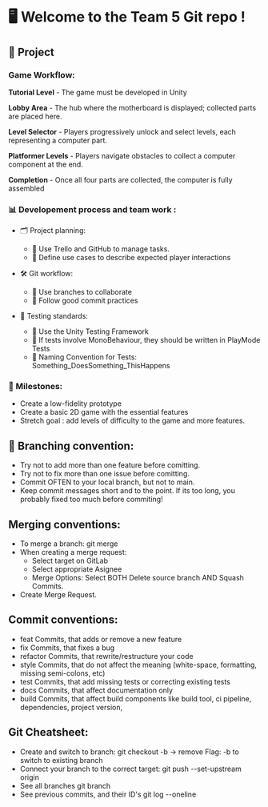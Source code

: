 # 🖥️ Welcome to the Team 5 Git repo ! 

## 👾 Project 

### Game Workflow:
**Tutorial Level**  - The game must be developed in Unity

**Lobby Area** - The hub where the motherboard is displayed; collected parts are placed here.

**Level Selector** - Players progressively unlock and select levels, each representing a computer part.

**Platformer Levels** -  Players navigate obstacles  to collect a computer component at the end.

**Completion** - Once all four parts are collected, the computer is fully assembled


### 📊 Developement process and team work : 

* 🗂️ Project planning: 
    * 📌 Use Trello and GitHub to manage tasks.
    * 📌 Define use cases to describe expected player interactions 

* 🛠️ Git workflow:  
    * 📌 Use branches to collaborate
    * 📌 Follow good commit practices 

* 🧪 Testing standards: 
    * 📌  Use the Unity Testing Framework
    * 📌 If tests involve MonoBehaviour, they should be written in PlayMode Tests
    * 📌  Naming Convention for Tests: Something_DoesSomething_ThisHappens


### 📅 Milestones: 
* Create a low-fidelity prototype
* Create a basic 2D game with the essential features
* Stretch goal : add levels of difficulty to the game and more features. 

## 🌱 Branching convention: 
* Try not to add more than one feature before comitting.
* Try not to fix more than one issue before comitting.
* Commit OFTEN to your local branch, but not to main.
* Keep commit messages short and to the point. If its too long, you probably fixed too much before commiting!

## Merging conventions: 
* To merge a branch: git merge <target-branch>
* When creating a merge request:
    * Select target on GitLab
    * Select appropriate Asignee
    * Merge Options: Select BOTH Delete source branch AND Squash Commits.
* Create Merge Request.

## Commit conventions: 
* feat Commits, that adds or remove a new feature
* fix Commits, that fixes a bug
* refactor Commits, that rewrite/restructure your code
* style Commits, that do not affect the meaning (white-space, formatting, missing semi-colons, etc)
* test Commits, that add missing tests or correcting existing tests
* docs Commits, that affect documentation only
* build Commits, that affect build components like build tool, ci pipeline, dependencies, project version, 

## Git Cheatsheet: 
* Create and switch to branch: git checkout -b <branch-name> -> remove Flag: -b to switch to existing branch
* Connect your branch to the correct target: git push --set-upstream origin <branch-name>
* See all branches git branch
* See previous commits, and their ID's git log --oneline